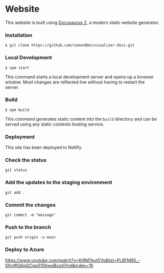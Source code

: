 # Website

This website is built using [Docusaurus 2](https://docusaurus.io/), a modern static website generator.

### Installation

```
$ git clone https://github.com/simondbm/visualizer-docs.git
```

### Local Development

```
$ npm start
```

This command starts a local development server and opens up a browser window. Most changes are reflected live without having to restart the server.

### Build

```
$ npm build
```

This command generates static content into the `build` directory and can be served using any static contents hosting service.

### Deployment

This site has been deployed to Netlify.

### Check the status

```
git status
```

### Add the updates to the staging environment

```
git add .
```

### Commit the changes
```
git commit -m "message"
```

### Push to the branch
```
git push origin -u main
```


### Deploy to Azure
https://www.youtube.com/watch?v=Kl9M7eut5Yo&list=PL8FM85_-SXvtRQ6qQCppS1DbwaBxzd7md&index=16